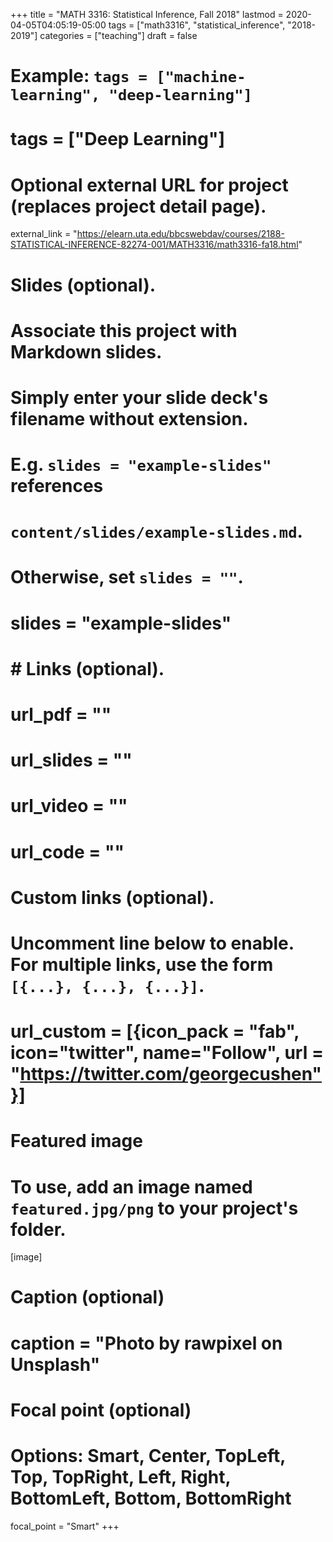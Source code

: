 +++
title = "MATH 3316: Statistical Inference, Fall 2018"
lastmod = 2020-04-05T04:05:19-05:00
tags = ["math3316", "statistical_inference", "2018-2019"]
categories = ["teaching"]
draft = false
# Example: `tags = ["machine-learning", "deep-learning"]`
# tags = ["Deep Learning"]

# Optional external URL for project (replaces project detail page).
external_link = "https://elearn.uta.edu/bbcswebdav/courses/2188-STATISTICAL-INFERENCE-82274-001/MATH3316/math3316-fa18.html"

# Slides (optional).
#   Associate this project with Markdown slides.
#   Simply enter your slide deck's filename without extension.
#   E.g. `slides = "example-slides"` references
#   `content/slides/example-slides.md`.
#   Otherwise, set `slides = ""`.
# slides = "example-slides"

# # Links (optional).
# url_pdf = ""
# url_slides = ""
# url_video = ""
# url_code = ""

# Custom links (optional).
#   Uncomment line below to enable. For multiple links, use the form `[{...}, {...}, {...}]`.
# url_custom = [{icon_pack = "fab", icon="twitter", name="Follow", url = "https://twitter.com/georgecushen"}]

# Featured image
# To use, add an image named `featured.jpg/png` to your project's folder.
[image]
  # Caption (optional)
  # caption = "Photo by rawpixel on Unsplash"

  # Focal point (optional)
  # Options: Smart, Center, TopLeft, Top, TopRight, Left, Right, BottomLeft, Bottom, BottomRight
  focal_point = "Smart"
+++
